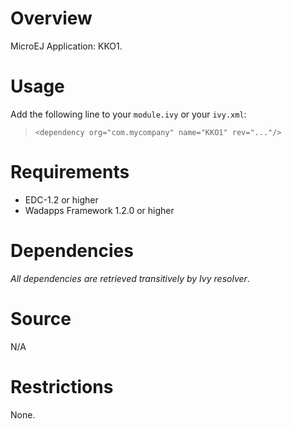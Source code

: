 <!--
	Markdown
-->

# Overview
MicroEJ Application: KKO1.

# Usage
Add the following line to your `module.ivy` or your `ivy.xml`:
> `<dependency org="com.mycompany" name="KKO1" rev="..."/>`

# Requirements
  - EDC-1.2 or higher
  - Wadapps Framework 1.2.0 or higher

# Dependencies
_All dependencies are retrieved transitively by Ivy resolver_.

# Source
N/A

# Restrictions
None.